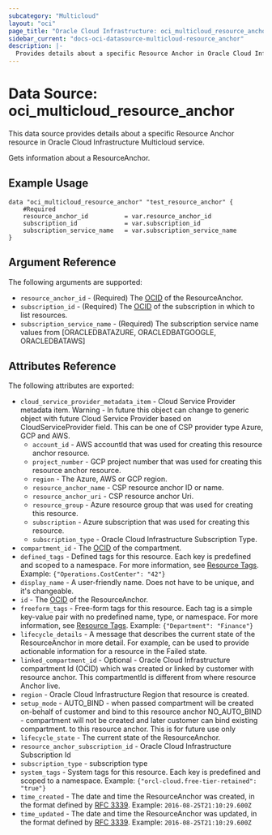 ```yaml
---
subcategory: "Multicloud"
layout: "oci"
page_title: "Oracle Cloud Infrastructure: oci_multicloud_resource_anchor"
sidebar_current: "docs-oci-datasource-multicloud-resource_anchor"
description: |-
  Provides details about a specific Resource Anchor in Oracle Cloud Infrastructure Multicloud service
---
```


# Data Source: oci_multicloud_resource_anchor
This data source provides details about a specific Resource Anchor resource in Oracle Cloud Infrastructure Multicloud service.

Gets information about a ResourceAnchor.

## Example Usage

```hcl
data "oci_multicloud_resource_anchor" "test_resource_anchor" {
	#Required
	resource_anchor_id 			= var.resource_anchor_id
	subscription_id 			= var.subscription_id
	subscription_service_name 	= var.subscription_service_name
}
```

## Argument Reference

The following arguments are supported:

* `resource_anchor_id` - (Required) The [OCID](https://docs.cloud.oracle.com/iaas/Content/General/Concepts/identifiers.htm) of the ResourceAnchor.
* `subscription_id` - (Required) The [OCID](https://docs.cloud.oracle.com/iaas/Content/General/Concepts/identifiers.htm) of the subscription in which to list resources.
* `subscription_service_name` - (Required) The subscription service name values from [ORACLEDBATAZURE, ORACLEDBATGOOGLE, ORACLEDBATAWS]


## Attributes Reference

The following attributes are exported:

* `cloud_service_provider_metadata_item` - Cloud Service Provider metadata item. Warning - In future this object can change to generic object with future Cloud Service Provider based on  CloudServiceProvider field. This can be one of CSP provider type Azure, GCP and AWS. 
	* `account_id` - AWS accountId that was used for creating this resource anchor resource.
	* `project_number` - GCP project number that was used for creating this resource anchor resource.
	* `region` - The Azure, AWS or GCP region.
	* `resource_anchor_name` - CSP resource anchor ID or name.
	* `resource_anchor_uri` - CSP resource anchor Uri.
	* `resource_group` - Azure resource group that was used for creating this resource.
	* `subscription` - Azure subscription that was used for creating this resource.
	* `subscription_type` - Oracle Cloud Infrastructure Subscription Type.
* `compartment_id` - The [OCID](https://docs.cloud.oracle.com/iaas/Content/General/Concepts/identifiers.htm) of the compartment.
* `defined_tags` - Defined tags for this resource. Each key is predefined and scoped to a namespace. For more information, see [Resource Tags](https://docs.cloud.oracle.com/iaas/Content/General/Concepts/resourcetags.htm).  Example: `{"Operations.CostCenter": "42"}` 
* `display_name` - A user-friendly name. Does not have to be unique, and it's changeable.
* `id` - The [OCID](https://docs.cloud.oracle.com/iaas/Content/General/Concepts/identifiers.htm) of the ResourceAnchor.
* `freeform_tags` - Free-form tags for this resource. Each tag is a simple key-value pair with no predefined name, type, or namespace. For more information, see [Resource Tags](https://docs.cloud.oracle.com/iaas/Content/General/Concepts/resourcetags.htm).  Example: `{"Department": "Finance"}` 
* `lifecycle_details` - A message that describes the current state of the ResourceAnchor in more detail. For example, can be used to provide actionable information for a resource in the Failed state. 
* `linked_compartment_id` - Optional - Oracle Cloud Infrastructure compartment Id (OCID) which was created or linked by customer with resource anchor.  This compartmentId is different from where resource Anchor live. 
* `region` - Oracle Cloud Infrastructure Region that resource is created.
* `setup_mode` - AUTO_BIND - when passed compartment will be created on-behalf of customer and bind to this resource anchor NO_AUTO_BIND - compartment will not be created and later customer can bind existing compartment.  to this resource anchor. This is for future use only 
* `lifecycle_state` - The current state of the ResourceAnchor.
* `resource_anchor_subscription_id` - Oracle Cloud Infrastructure Subscription Id
* `subscription_type` - subscription type
* `system_tags` - System tags for this resource. Each key is predefined and scoped to a namespace.  Example: `{"orcl-cloud.free-tier-retained": "true"}` 
* `time_created` - The date and time the ResourceAnchor was created, in the format defined by [RFC 3339](https://tools.ietf.org/html/rfc3339).  Example: `2016-08-25T21:10:29.600Z` 
* `time_updated` - The date and time the ResourceAnchor was updated, in the format defined by [RFC 3339](https://tools.ietf.org/html/rfc3339).  Example: `2016-08-25T21:10:29.600Z`